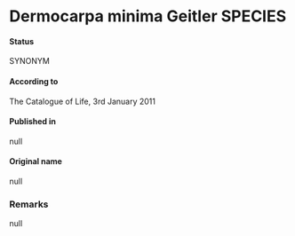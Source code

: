 # Dermocarpa minima Geitler SPECIES

#### Status
SYNONYM

#### According to
The Catalogue of Life, 3rd January 2011

#### Published in
null

#### Original name
null

### Remarks
null